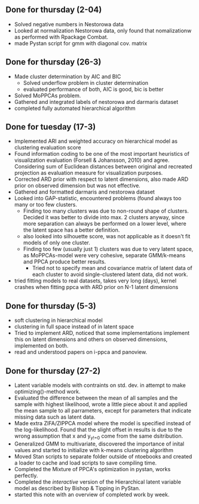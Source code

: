 ## Done for thursday (2-04)
- Solved negative numbers in Nestorowa data
- Looked at normalization Nestorowa data, only found that nomalizationw as performed with Rpackage Combat.
- made Pystan script for gmm with diagonal cov. matrix

## Done for thursday (26-3)
- Made cluster determination by AIC and BIC
	- Solved underflow problem in cluster determination
	- evaluated performance of both, AIC is good, bic is better
- Solved MoPPCAs problem.
- Gathered and integrated labels of nestorowa and darmaris dataset
- completed fully automated hierarchical algorithm

## Done for tuesday (17-3)

- Implemented ARI and weighted accuracy on hierarchical model as 
clustering evaluation score
- Found information coding to be one of the most important heuristics of 
visualization evaluation (Forsell & Johansson, 2010) and agree. 
Considering sum of Euclidean distances between original and recreated 
projection as evaluation measure for visualization purposes.
- Corrected ARD prior with respect to latent dimensions, also made ARD 
prior on observed dimension but was not effective.
- Gathered and formatted darmaris and nestorowa dataset
- Looked into GAP-statistic, encountered problems (found always too many 
or too few clusters.
	- Finding too many clusters was due to non-round shape of 
clusters. Decided it was better to divide into max. 2 clusters anyway, 
since more separation can always be performed on a lower level, where 
the latent space has a better definition.
	- also looked into silhouette score, was not applicable as it 
doesn't fit models of only one cluster.
	- Finding too few (usually just 1) clusters was due to very latent space, as MoPPCAs-model were very 
cohesive, 
separate GMM/k-means and PPCA produce better results.
		- Tried not to specify mean and covariance matrix of 
latent data of each cluster to avoid single-clustered latent data, did 
not work.
- tried fitting models to real datasets, takes very long (days), kernel 
crashes when fitting ppca with ARD prior on N-1 latent dimensions

## Done for thursday (5-3)

- soft clustering in hierarchical model
- clustering in full space instead of in latent space
- Tried to implement ARD, noticed that some implementations implement 
this on latent dimensions and others on observed dimensions, implemented 
on both.
- read and understood papers on i-ppca and panoview.

## Done for thursday (27-2)

- Latent variable models with contraints on std. dev. in attempt to make 
optimizing()-method work.
- Evaluated the difference between the mean of all samples and the 
sample with highest likelihood, wrote a little piece about it and 
applied the mean sample to all parrameters, except for parameters that 
indicate missing data such as latent data.
- Made extra ZIFA/ZIPPCA model where the model is specified instead of 
the log-likelihood. Found that the slight offset in results is due to 
the wrong assumption that x and y<sub>y!=0</sub> come from the 
same 
dsitribution.
- Generalized GMM to multivariate, discovered the importance of inital 
values  and started to initialize with k-means 
clustering algorithm
- Moved Stan scripts to separate folder outside of ntoebooks and created 
a 
loader to cache and load scripts to save compiling time.
- Completed the Mixture of PPCA's optimization in pystan, works 
perfectly.
- Completed the *interactive* version of the Hierarchical latent 
variable model as described by Bishop & Tipping in PyStan.
- started this note with an overview of completed work by week.
